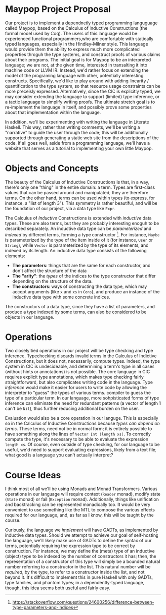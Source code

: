 # Maypop Project Proposal
Our project is to implement a dependnetly typed programming languguage called Maypop, based on the Calculus of
Inductive Constructions (the formal model used by Coq). The users of this language would be experienced functional
programmers,who are comfortable with statically typed languages, especially in the Hindley-Milner style. This
language would provide them the ability to express much more complicated properties throguh the type systems, and
construct proofs of various claims about their programs. The initial goal is for Maypop to be an interpreted
language; we are not, at the given time, interested in transalting it into machine code or LLVM IR. Instead,
we'd rather focus on extending the model of the programing language with other, potentially interesting constructs.
Specifically, we'd like to play around with adding linearity / quantification to the type system, so that resource
usage constraints can be more preceisly expressed. Alternatively, since the CIC is explicitly typed, we may
consider extending the language to support (limited) type inference, or a tactic language to simplify writing
proofs. The ultimate stretch goal is to re-implement the language in itself, and possibly prove some properties
about that implementation within the language.

In addition, we'll be experimenting with writing the language in Literate Haskell. This way, rather than writing
comments, we'll be writing a "narrative" to guide the user through the code; this will be additionally supported
through generating a static web site from the descriptions of the code. If all goes well, aside from a programming
language, we'll have a website that serves as a tutorial to implementing your own little Maypop.

# Objects and Concepts
The beauty of the Calculus of Inductive Constructions is that, in a way, there's only one "thing" in the entire
domain: a term. Types are first-class values that can be passed around and manipulated; they are therefore terms.
On the other hand, terms can be used within types (to express, for instance, a "list of length 3"). This
symmetry is rather beautiful, and will be the foundation of our project, via a data type like `Expr`.

The Calculus of _Inductive_ Constructions is extended with _inductive_ data types. These are also terms, but
they are probably interesting enoguh to be described separately. An inductive data type can be _parameterized_
and _indexed_ by different terms, forming a type constructor [^1]. For instance, `Maybe` is parameterized
by the type of the item inside of it (for instance, `User` or `String`), while `Vector` is parameterized
by the type of its elements, and indexed by its length. An inductive data type consists of the following
elements:
* **The parameters**: things that are the same for each constructor, and don't affect the structure of the data 
* **The "arity"**: the _types_ of the indices to the type constructor that differ depending on the structure of the data.
* **The constructors**: ways of constructing the data type, which may accept arguments (like `x` and `xs` in `Cons`),
  and produce an instance of the inductive data type with some concrete indices.
  
The constructors of a data type, since they have a list of parameters, and produce a type indexed by some terms,
can also be considered to be objects in our language.
  
# Operations

Two closely tied operations in our project will be type checking and type inference.
Typechecking discards invalid terms in the Calculus of Indictive Constructions, but it does not, necessarily, compute types.
Indeed, the type system in CIC is undecideable, and determining a term's type in all cases (without hints
or annotations) is not possible. The core language in CIC requires explicit type annotations, which makes
type checking fairly straightforward, but also complicates writing code in the language. Type _inference_
would make it easier for users to write code by allowing the interpreter to "guess" the types of various terms.
compiler to guess the type of a particular term. In our language, more sohpisticated forms of type inference
can eliminate the need for redundant patterns (a vector of length 1 can't be `Nil`), thus further
reducing additional burden on the user.

Evaluation would also be a core operation in our languge. This is especially so in the Calculus of Inductive Constructions
because _types can depend on terms_. These terms, need not be in normal form; it is entirely possible to have
something along the lines of `Vector Int (length xs)`. To correctly compute the type, it's necessary to be able
to evaluate the expression `length xs`. Of course, even outside of type checking, for our language to be useful,
we'd need to support evaluating expressions, likely from a text file; what good is a language you can't
actually interpret?

# Course Ideas
I think most of all we'll be using Monads and Monad Transformers. Various operations in our language will require
context (`Reader` monad), modify state (`State` monad) or fail (`Exception` monad). Additionally, things like
unification and backtracking can be represented monadically too. It would be very convenient to use something
like the MTL to compose the various effects required for our language, and, as far as I know, this will
be taught by the course.

Curiously, the language we _implement_ will have GADTs, as implemented by inductive data types.
Should we attempt to achieve our goal of self-hosting the language, we'll likely make use of GADTs
to define the syntax of our terms, potentially requiring the expression type to be correct by construction.
For instance, we may define the (meta) type of an inductive (object) type to be indexed by the number
of constructors it has; then, the representation of a constructor of this type will simply be a bounded natural number
referring to a constructor in the list. This natural number will be _required_, by the type, to
refer to a constructor inside the list, and not beyond it. It's difficult to implement this
in pure Haskell with only GADTs, type families, and phantom types; in a dependently-typed language,
though, this idea seems both useful and fairly easy.


[^1]: https://stackoverflow.com/questions/24600256/difference-between-type-parameters-and-indices
